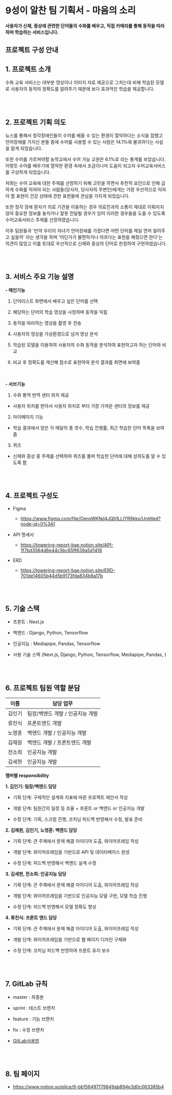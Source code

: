 # 9성이 알찬 팀 기획서 - 마음의 소리
  **사용자가 신체, 증상에 관련한 단어들의 수화를 배우고, 직접 카메라를 통해 동작을 따라하며 학습하는 서비스입니다.**
<br>
## 프로젝트 구성 안내

 
## 1. 프로젝트 소개

수화 교육 서비스는 대부분 영상이나 이미지 자료 제공으로 그치는데 비해 학습된 모델로 사용자의 동작의 정확도를 알려주기 때문에 보다 효과적인 학습을 제공합니다.


<br><br>
  


## 2. 프로젝트 기획 의도


뉴스를 통해서 청각장애인들이 수어를 배울 수 있는 환경이 열악하다는 소식을 접했고 언어장애를 가지신 분들 중에 수어를 사용할 수 있는 사람은 14.1%에 불과하다는 사실을 알게 되었습니다.

또한 수어를 가르쳐야할 농학교에서 수어 가능 교원은 6.1%로 라는 통계를 보았습니다. 이렇듯 수어를 배우기에 열악한 환경 속에서 조금이나마 도움이 되고자 수어교육서비스를 구상하게 되었습니다.

저희는 수어 교육에 대한 주제를 선정하기 위해 고민을 하면서 후천적 요인으로 인해 급하게 수화를 익혀야 되는 사람들(당사자, 당사자의 주변인)에게는 가장 우선적으로 익혀야 할 표현이 건강 상태에 관한 표현들에 관심을 가지게 되었습니다.

또한 청각 장애 환자가 의료 기관을 이용하는 경우 의료진과의 소통이 제대로 이뤄지지 않아 중요한 정보를 놓치거나 잘못 전달될 경우가 있어 이러한 경우들을 도울 수 있도록 수어교육서비스 주제를 선정하였습니다. 

이후 팀원들과 '만약 우리의 자녀가 언어장애를 가졌다면 어떤 단어를 제일 먼저 알려주고 싶을까' 라는 생각을 하며 '어딘가가 불편하거나 아프다는 표현을 해줬으면 한다'는 의견이 많았고 이를 토대로 우선적으로 신체와 증상의 단어로 한정하여 구현하였습니다.



<br><br>


## 3. 서비스 주요 기능 설명


**- 메인기능**

1. 단어리스트 화면에서 배우고 싶은 단어를 선택

2. 해당하는 단어의 학습 영상을 시청하며 동작을 익힘

3. 동작을 따라하는 영상을 촬영 후 전송

4. 사용자의 영상을 가상환경으로 넘겨 영상 분석

5. 학습된 모델을 이용하여 사용자의 수화 동작을 분석하여 표현하고자 하는 단어와 비교

6. 비교 후 정확도를 계산해 점수로 표현하여 분석 결과를 화면에 보여줌

<br><br>
**- 서브기능**

1. 수화 통역 번역 센터 위치 제공

- 사용자 위치를 받아서 사용자 위치로 부터 가장 가까운 센터의 정보를 제공 


2.  마이페이지 기능

- 학습 결과에서 얻은 각 메달의 총 갯수, 학습 진행률, 최근 학습한 단어 목록을 보여줌


3. 퀴즈 

- 신체와 증상 중 주제를 선택하여 퀴즈를 풀며 학습한 단어에 대해 성취도를 알 수 있도록 함
  

<br><br>



## 4. 프로젝트 구성도
- Figma
    - https://www.figma.com/file/OensWKNd4JQh1LLIYR9kkx/Untitled?node-id=0%3A1 

- API 명세서
    - https://towering-report-bae.notion.site/API-1f7bd3564d6e44c5bc65ff639a5d1418

- ERD
    - https://towering-report-bae.notion.site/ERD-701de14605b44d5b9173fda834b8a17b
  

<br><br>

## 5. 기술 스택

- 프론트 : Next.js

- 백엔드 : Django, Python, Tensorflow

- 인공지능 : Mediapipe, Pandas, Tensorflow

- 사용 기술 스택 (Next.js, Django, Python, Tensorflow, Mediapipe, Pandas, )


<br><br>


## 6. 프로젝트 팀원 역할 분담

| 이름 | 담당 업무 |
|--|--|
| 김인기 | 팀장/백엔드 개발 / 인공지능 개발|
| 류진식 | 프론트엔드 개발 |
| 노영훈 | 백엔드 개발 / 인공지능 개발 |
| 김채원 | 백엔드 개발 / 프론트엔드 개발|
| 전소희 | 인공지능 개발 |
| 김세현 | 인공지능 개발 |

  

**멤버별 responsibility**

  

<b>1. 김인기: 팀장/백엔드 담당</b>

  

- 기획 단계: 구체적인 설계와 지표에 따른 프로젝트 제안서 작성

- 개발 단계: 팀원간의 일정 등 조율 + 프론트 or 백엔드 or 인공지능 개발

- 수정 단계: 기획, 스크럼 진행, 코치님 피드백 반영해서 수정, 발표 준비

  

<b>2. 김채원,  김인기, 노영훈: 백엔드 담당</b>

  

- 기획 단계: 큰 주제에서 문제 해결 아이디어 도출, 와이어프레임 작성

- 개발 단계: 와이어프레임을 기반으로 API 및 데이터베이스 완성

- 수정 단계: 피드백 반영해서 백엔드 설계 수정

  

<b>3. 김세현, 전소희: 인공지능 담당</b>

  

- 기획 단계: 큰 주제에서 문제 해결 아이디어 도출, 와이어프레임 작성

- 개발 단계: 와이어프레임을 기반으로 인공지능 모델 구현, 모델 학습 진행

- 수정 단계: 피드백 반영해서 모델 정확도 향상


<b>4. 류진식:  프론트 엔드 담당</b>

  

- 기획 단계: 큰 주제에서 문제 해결 아이디어 도출, 와이어프레임 작성

- 개발 단계: 와이어프레임을 기반으로 웹 페이지 디자인 구체화
- 수정 단계: 코치님 피드백 반영하여 프론트 유지 보수


<br><br>



## 7. GitLab 규칙

- master : 최종본
- sprint : 테스트 브랜치
- feature : 기능 브랜치
- fix : 수정 브랜치

- [GitLab사용법](docs/GitDocs.md)

<br><br>

## 8. 팀 페이지

- https://www.notion.so/elice/9-bb156497179849ab894e3d0c063385b4
